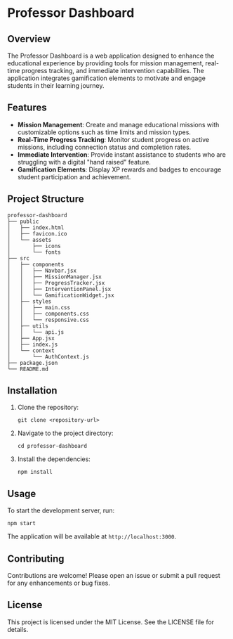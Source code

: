 # Professor Dashboard

## Overview
The Professor Dashboard is a web application designed to enhance the educational experience by providing tools for mission management, real-time progress tracking, and immediate intervention capabilities. The application integrates gamification elements to motivate and engage students in their learning journey.

## Features
- **Mission Management**: Create and manage educational missions with customizable options such as time limits and mission types.
- **Real-Time Progress Tracking**: Monitor student progress on active missions, including connection status and completion rates.
- **Immediate Intervention**: Provide instant assistance to students who are struggling with a digital "hand raised" feature.
- **Gamification Elements**: Display XP rewards and badges to encourage student participation and achievement.

## Project Structure
```
professor-dashboard
├── public
│   ├── index.html
│   ├── favicon.ico
│   └── assets
│       ├── icons
│       └── fonts
├── src
│   ├── components
│   │   ├── Navbar.jsx
│   │   ├── MissionManager.jsx
│   │   ├── ProgressTracker.jsx
│   │   ├── InterventionPanel.jsx
│   │   └── GamificationWidget.jsx
│   ├── styles
│   │   ├── main.css
│   │   ├── components.css
│   │   └── responsive.css
│   ├── utils
│   │   └── api.js
│   ├── App.jsx
│   ├── index.js
│   └── context
│       └── AuthContext.js
├── package.json
└── README.md
```

## Installation
1. Clone the repository:
   ```
   git clone <repository-url>
   ```
2. Navigate to the project directory:
   ```
   cd professor-dashboard
   ```
3. Install the dependencies:
   ```
   npm install
   ```

## Usage
To start the development server, run:
```
npm start
```
The application will be available at `http://localhost:3000`.

## Contributing
Contributions are welcome! Please open an issue or submit a pull request for any enhancements or bug fixes.

## License
This project is licensed under the MIT License. See the LICENSE file for details.